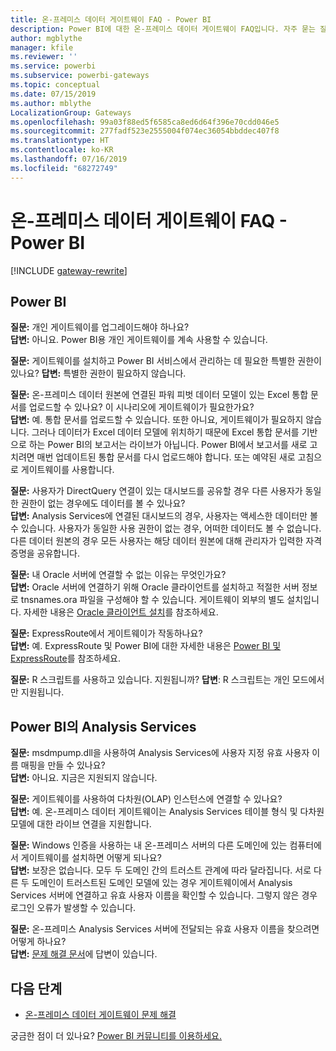 ```yaml
---
title: 온-프레미스 데이터 게이트웨이 FAQ - Power BI
description: Power BI에 대한 온-프레미스 데이터 게이트웨이 FAQ입니다. 자주 묻는 질문을 Power BI에서 사용되는 해당 게이트웨이에 대해 하나의 스폿으로 수집합니다.
author: mgblythe
manager: kfile
ms.reviewer: ''
ms.service: powerbi
ms.subservice: powerbi-gateways
ms.topic: conceptual
ms.date: 07/15/2019
ms.author: mblythe
LocalizationGroup: Gateways
ms.openlocfilehash: 99a03f88ed5f6585ca8ed6d64f396e70cdd046e5
ms.sourcegitcommit: 277fadf523e2555004f074ec36054bbddec407f8
ms.translationtype: HT
ms.contentlocale: ko-KR
ms.lasthandoff: 07/16/2019
ms.locfileid: "68272749"
---
```

# <a name="on-premises-data-gateway-faq---power-bi"></a>온-프레미스 데이터 게이트웨이 FAQ - Power BI

[!INCLUDE [gateway-rewrite](includes/gateway-rewrite.md)]

## <a name="power-bi"></a>Power BI

**질문:** 개인 게이트웨이를 업그레이드해야 하나요?  
**답변:** 아니요. Power BI용 개인 게이트웨이를 계속 사용할 수 있습니다.

**질문:** 게이트웨이를 설치하고 Power BI 서비스에서 관리하는 데 필요한 특별한 권한이 있나요?
**답변:** 특별한 권한이 필요하지 않습니다.

**질문:** 온-프레미스 데이터 원본에 연결된 파워 피벗 데이터 모델이 있는 Excel 통합 문서를 업로드할 수 있나요? 이 시나리오에 게이트웨이가 필요한가요?  
**답변:** 예. 통합 문서를 업로드할 수 있습니다. 또한 아니요, 게이트웨이가 필요하지 않습니다. 그러나 데이터가 Excel 데이터 모델에 위치하기 때문에 Excel 통합 문서를 기반으로 하는 Power BI의 보고서는 라이브가 아닙니다. Power BI에서 보고서를 새로 고치려면 매번 업데이트된 통합 문서를 다시 업로드해야 합니다. 또는 예약된 새로 고침으로 게이트웨이를 사용합니다.

**질문:** 사용자가 DirectQuery 연결이 있는 대시보드를 공유할 경우 다른 사용자가 동일한 권한이 없는 경우에도 데이터를 볼 수 있나요?  
**답변:** Analysis Services에 연결된 대시보드의 경우, 사용자는 액세스한 데이터만 볼 수 있습니다. 사용자가 동일한 사용 권한이 없는 경우, 어떠한 데이터도 볼 수 없습니다. 다른 데이터 원본의 경우 모든 사용자는 해당 데이터 원본에 대해 관리자가 입력한 자격 증명을 공유합니다.

**질문:** 내 Oracle 서버에 연결할 수 없는 이유는 무엇인가요?  
**답변:** Oracle 서버에 연결하기 위해 Oracle 클라이언트를 설치하고 적절한 서버 정보로 tnsnames.ora 파일을 구성해야 할 수 있습니다. 게이트웨이 외부의 별도 설치입니다. 자세한 내용은 [Oracle 클라이언트 설치](service-gateway-onprem-manage-oracle.md#installing-the-oracle-client)를 참조하세요.

**질문:** ExpressRoute에서 게이트웨이가 작동하나요?  
**답변:** 예. ExpressRoute 및 Power BI에 대한 자세한 내용은 [Power BI 및 ExpressRoute](service-admin-power-bi-expressroute.md)를 참조하세요.

**질문:** R 스크립트를 사용하고 있습니다. 지원됩니까?
**답변**: R 스크립트는 개인 모드에서만 지원됩니다.

## <a name="analysis-services-in-power-bi"></a>Power BI의 Analysis Services

**질문:** msdmpump.dll을 사용하여 Analysis Services에 사용자 지정 유효 사용자 이름 매핑을 만들 수 있나요?  
**답변:** 아니요. 지금은 지원되지 않습니다.

**질문:** 게이트웨이를 사용하여 다차원(OLAP) 인스턴스에 연결할 수 있나요?  
**답변:** 예. 온-프레미스 데이터 게이트웨이는 Analysis Services 테이블 형식 및 다차원 모델에 대한 라이브 연결을 지원합니다.

**질문:** Windows 인증을 사용하는 내 온-프레미스 서버의 다른 도메인에 있는 컴퓨터에서 게이트웨이를 설치하면 어떻게 되나요?  
**답변:** 보장은 없습니다. 모두 두 도메인 간의 트러스트 관계에 따라 달라집니다. 서로 다른 두 도메인이 트러스트된 도메인 모델에 있는 경우 게이트웨이에서 Analysis Services 서버에 연결하고 유효 사용자 이름을 확인할 수 있습니다. 그렇지 않은 경우 로그인 오류가 발생할 수 있습니다.

**질문:** 온-프레미스 Analysis Services 서버에 전달되는 유효 사용자 이름을 찾으려면 어떻게 하나요?  
**답변:** [문제 해결 문서](service-gateway-onprem-tshoot.md)에 답변이 있습니다.

## <a name="next-steps"></a>다음 단계

* [온-프레미스 데이터 게이트웨이 문제 해결](/data-integration/gateway/service-gateway-tshoot)

궁금한 점이 더 있나요? [Power BI 커뮤니티를 이용하세요.](http://community.powerbi.com/)

